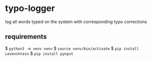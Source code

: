 # typo-logger
 log all words typed on the system with corresponding typo corrections

## requirements
$ `python3 -m venv venv`
$ `source venv/bin/activate`
$ `pip install Levenshtein`
$ `pip install pynput`
